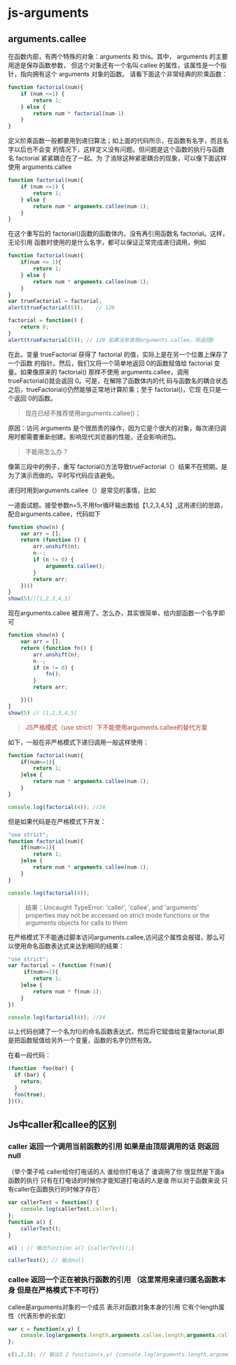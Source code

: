 # js-arguments

## arguments.callee

在函数内部，有两个特殊的对象：arguments 和 this。其中， arguments 的主要用途是保存函数参数， 但这个对象还有一个名叫 callee 的属性，该属性是一个指针，指向拥有这个 arguments 对象的函数。 请看下面这个非常经典的阶乘函数：

```javascript
function factorial(num){    
    if (num <=1) {         
        return 1;     
    } else {         
        return num * factorial(num-1)     
    } 
}  
```

定义阶乘函数一般都要用到递归算法；如上面的代码所示，在函数有名字，而且名字以后也不会变 的情况下，这样定义没有问题。但问题是这个函数的执行与函数名 factorial 紧紧耦合在了一起。为 了消除这种紧密耦合的现象，可以像下面这样使用 arguments.callee

```javascript
function factorial(num){    
    if (num <=1) {         
        return 1;     
    } else {         
        return num * arguments.callee(num-1);
    } 
}  
```

在这个重写后的 factorial()函数的函数体内，没有再引用函数名 factorial。这样，无论引用 函数时使用的是什么名字，都可以保证正常完成递归调用。例如

```javascript
function factorial(num){
    if(num <= 1){
        return 1;
    } else {
        return num * arguments.callee(num-1);
    }
}
var trueFactorial = factorial;
alert(trueFactorial(5));    // 120    

factorial = function() {
    return 0;
}                
alert(trueFactorial(5)); // 120 如果没有使用arguments.callee，将返回0
```

在此，变量 trueFactorial 获得了 factorial 的值，实际上是在另一个位置上保存了一个函数 的指针。然后，我们又将一个简单地返回 0的函数赋值给 factorial 变量。如果像原来的 factorial() 那样不使用 arguments.callee，调用 trueFactorial()就会返回 0。可是，在解除了函数体内的代 码与函数名的耦合状态之后，trueFactorial()仍然能够正常地计算阶乘；至于 factorial()，它现 在只是一个返回 0的函数。

>现在已经不推荐使用arguments.callee()；

原因：访问 arguments 是个很昂贵的操作，因为它是个很大的对象，每次递归调用时都需要重新创建。影响现代浏览器的性能，还会影响闭包。

>不能用怎么办？

像第三段中的例子，重写 factorial()方法导致trueFactorial（）结果不在预期。是为了演示而做的。平时写代码应该避免。

递归时用到arguments.callee（）是常见的事情，比如

一道面试题。接受参数n=5,不用for循环输出数组【1,2,3,4,5】,这用递归的思路，配合arguments.callee，代码如下

```javascript
function show(n) {
    var arr = [];
    return (function () {
        arr.unshift(n);
        n--;
        if (n != 0) {
            arguments.callee();
        }
        return arr;
    })()
}
show(5)//[1,2,3,4,5]
```

现在arguments.callee 被弃用了。怎么办，其实很简单，给内部函数一个名字即可

```javascript
function show(n) {
    var arr = [];
    return (function fn() {
        arr.unshift(n);
        n--;
        if (n != 0) {
            fn();
        }
        return arr;

    })()
}
show(5) // [1,2,3,4,5]
```

><font color='#B13943'>JS严格模式（use strict）下不能使用arguments.callee的替代方案</font>

如下，一般在非严格模式下递归调用一般这样使用：
```javascript
function factorial(num){
    if(num<=1){
        return 1;
    }else {
        return num * arguments.callee(num-1);
    }
}

console.log(factorial(4)); //24
```

但是如果代码是在严格模式下开发：

```javascript
"use strict";
function factorial(num){
    if(num<=1){
        return 1;
    }else {
        return num * arguments.callee(num-1);
    }
}

console.log(factorial(4));
```

>结果：Uncaught TypeError: 'caller', 'callee', and 'arguments' properties may not be accessed on strict mode functions or the arguments objects for calls to them

在严格模式下不能通过脚本访问arguments.callee,访问这个属性会报错，那么可以使用命名函数表达式来达到相同的结果：

```javascript
"use strict";
var factorial = (function f(num){
     if(num<=1){
        return 1;
    }else {
        return num * f(num-1);
    }
})

console.log(factorial(4)); //24
```

以上代码创建了一个名为f()的命名函数表达式，然后将它赋值给变量factorial,即是把函数赋值给另外一个变量，函数的名字仍然有效。

在看一段代码：

```javascript
(function  foo(bar) {
  if (bar) {
    return;
  }
  foo(true);
})();
```

## Js中caller和callee的区别

### caller 返回一个调用当前函数的引用 如果是由顶层调用的话 则返回null

（举个栗子哈 caller给你打电话的人  谁给你打电话了 谁调用了你 很显然是下面a函数的执行 只有在打电话的时候你才能知道打电话的人是谁 所以对于函数来说 只有caller在函数执行的时候才存在）

```javascript
var callerTest = function() {
    console.log(callerTest.caller);
};
function a() {
    callerTest();
}

a() ; // 输出function a() {callerTest();}

callerTest(); // 输出null
```
 

### callee 返回一个正在被执行函数的引用  （这里常用来递归匿名函数本身 但是在严格模式下不可行）

callee是arguments对象的一个成员 表示对函数对象本身的引用 它有个length属性（代表形参的长度）

```javascript
var c = function(x,y) {
    console.log(arguments.length,arguments.callee.length,arguments.callee)
};

c(1,2,3); // 输出3 2 function(x,y) {console.log(arguments.length,arguments.callee.length,arguments.callee)}
```
